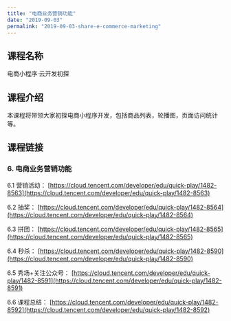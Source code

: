 ```yaml
---
title: "电商业务营销功能"
date: "2019-09-03"
permalink: "2019-09-03-share-e-commerce-marketing"
---
```


## 课程名称

电商小程序·云开发初探

## 课程介绍

本课程将带领大家初探电商小程序开发，包括商品列表，轮播图，页面访问统计等。

## 课程链接

### 6. 电商业务营销功能

6.1 营销活动：
[https://cloud.tencent.com/developer/edu/quick-play/1482-8563](https://cloud.tencent.com/developer/edu/quick-play/1482-8563)

6.2 抽奖：
[https://cloud.tencent.com/developer/edu/quick-play/1482-8564](https://cloud.tencent.com/developer/edu/quick-play/1482-8564)

6.3 拼团：
[https://cloud.tencent.com/developer/edu/quick-play/1482-8565](https://cloud.tencent.com/developer/edu/quick-play/1482-8565)

6.4 秒杀：
[https://cloud.tencent.com/developer/edu/quick-play/1482-8590](https://cloud.tencent.com/developer/edu/quick-play/1482-8590)

6.5 秀场+关注公众号：
[https://cloud.tencent.com/developer/edu/quick-play/1482-8591](https://cloud.tencent.com/developer/edu/quick-play/1482-8591)

6.6 课程总结：
[https://cloud.tencent.com/developer/edu/quick-play/1482-8592](https://cloud.tencent.com/developer/edu/quick-play/1482-8592)
